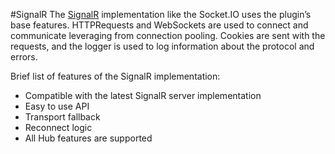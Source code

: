 #SignalR
The [SignalR](http://www.asp.net/signalr "SignalR") implementation like the Socket.IO uses the plugin’s base features. HTTPRequests and WebSockets are used to connect and communicate leveraging from connection pooling. Cookies are sent with the requests, and the logger is used to log information about the protocol and errors.

Brief list of features of the SignalR implementation:

- Compatible with the latest SignalR server implementation
- Easy to use API
- Transport fallback
- Reconnect logic
- All Hub features are supported
